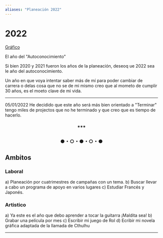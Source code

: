 ```yaml
---
aliases: "Planeación 2022"
---
```


# 2022

[Gráfico](https://www.vertex42.com/blog/business/analyze-data-with-a-calendar-chart-in-excel.html)

El año del "Autoconocimiento"

Si bien 2020 y 2021 fueron los años de la planeación, deseoq ue 2022 sea le año del autoconocimiento.

Un año en que voya intentar saber más de mí para poder cambiar de carrera o delas cosa que no se de mi mismo creo que al mometo de cumplir 30 años, es el moeto clave de mi vida.

---

05/01/2022 
He decidido que este año será más bien orientado a "Terminar" tengo miles de projectos que no he terminado y que creo que es tiempo de hacerlo.

<div align='center'>
<h3> *** </h3>
<h3> ●・○・●・○・● </h3>
</div>

## Ambitos

### Laboral

a) Planeación por cuatrimestres de campañas con un tema.
b) Buscar llevar a cabo un programa de apoyo en varios lugares
c) Estudiar Francés y Japonés.


### Artistico

a) Ya este es el año que debo aprender a tocar la guitarra ¡Maldita sea!
b) Grabar una película por mes
c) Escribir mi juego de Rol
d) Ecribir mi novela gráfica adaptada de la llamada de Cthulhu

---
